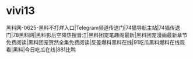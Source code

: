 # vivi13
黑料网-0625-黑料不打烊入口|Telegram频道传送门|74猫导航主站|74猫传送门|78黑料网|黑料影后空降热搜晋江|黑料团宠笔趣阁最新|黑料团宠漫画最新章节免费阅读|黑料团宠贺然全集免费阅读|反差爆料黑料在线|91吃瓜黑料爆料在线观看|黑料|今日吃瓜在线|881比鸭
